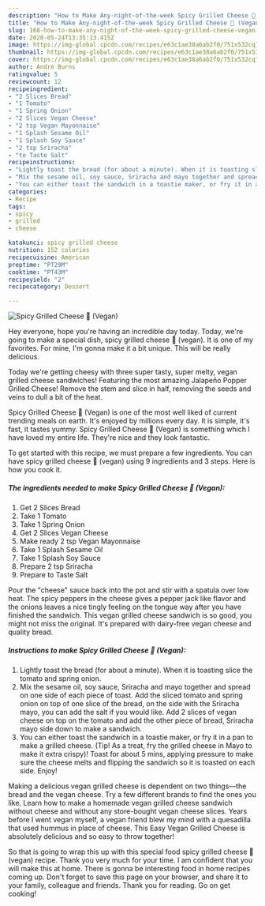 ```yaml
---
description: "How to Make Any-night-of-the-week Spicy Grilled Cheese 🧀 (Vegan)"
title: "How to Make Any-night-of-the-week Spicy Grilled Cheese 🧀 (Vegan)"
slug: 168-how-to-make-any-night-of-the-week-spicy-grilled-cheese-vegan
date: 2020-05-24T13:35:13.415Z
image: https://img-global.cpcdn.com/recipes/e63c1ae38a6ab2f0/751x532cq70/spicy-grilled-cheese-🧀-vegan-recipe-main-photo.jpg
thumbnail: https://img-global.cpcdn.com/recipes/e63c1ae38a6ab2f0/751x532cq70/spicy-grilled-cheese-🧀-vegan-recipe-main-photo.jpg
cover: https://img-global.cpcdn.com/recipes/e63c1ae38a6ab2f0/751x532cq70/spicy-grilled-cheese-🧀-vegan-recipe-main-photo.jpg
author: Andre Burns
ratingvalue: 5
reviewcount: 12
recipeingredient:
- "2 Slices Bread"
- "1 Tomato"
- "1 Spring Onion"
- "2 Slices Vegan Cheese"
- "2 tsp Vegan Mayonnaise"
- "1 Splash Sesame Oil"
- "1 Splash Soy Sauce"
- "2 tsp Sriracha"
- "to Taste Salt"
recipeinstructions:
- "Lightly toast the bread (for about a minute). When it is toasting slice the tomato and spring onion."
- "Mix the sesame oil, soy sauce, Sriracha and mayo together and spread on one side of each piece of toast. Add the sliced tomato and spring onion on top of one slice of the bread, on the side with the Sriracha mayo, you can add the salt if you would like. Add 2 slices of vegan cheese on top on the tomato and add the other piece of bread, Sriracha mayo side down to make a sandwich."
- "You can either toast the sandwich in a toastie maker, or fry it in a pan to make a grilled cheese. (Tip! As a treat, fry the grilled cheese in Mayo to make it extra crispy)! Toast for about 5 mins, applying pressure to make sure the cheese melts and flipping the sandwich so it is toasted on each side. Enjoy!"
categories:
- Recipe
tags:
- spicy
- grilled
- cheese

katakunci: spicy grilled cheese 
nutrition: 152 calories
recipecuisine: American
preptime: "PT29M"
cooktime: "PT43M"
recipeyield: "2"
recipecategory: Dessert

---
```



![Spicy Grilled Cheese 🧀 (Vegan)](https://img-global.cpcdn.com/recipes/e63c1ae38a6ab2f0/751x532cq70/spicy-grilled-cheese-🧀-vegan-recipe-main-photo.jpg)

Hey everyone, hope you're having an incredible day today. Today, we're going to make a special dish, spicy grilled cheese 🧀 (vegan). It is one of my favorites. For mine, I'm gonna make it a bit unique. This will be really delicious.

Today we&#39;re getting cheesy with three super tasty, super melty, vegan grilled cheese sandwiches! Featuring the most amazing Jalapeño Popper Grilled Cheese! Remove the stem and slice in half, removing the seeds and veins to dull a bit of the heat.

Spicy Grilled Cheese 🧀 (Vegan) is one of the most well liked of current trending meals on earth. It's enjoyed by millions every day. It is simple, it's fast, it tastes yummy. Spicy Grilled Cheese 🧀 (Vegan) is something which I have loved my entire life. They're nice and they look fantastic.


To get started with this recipe, we must prepare a few ingredients. You can have spicy grilled cheese 🧀 (vegan) using 9 ingredients and 3 steps. Here is how you cook it.

<!--inarticleads1-->

##### The ingredients needed to make Spicy Grilled Cheese 🧀 (Vegan):

1. Get 2 Slices Bread
1. Take 1 Tomato
1. Take 1 Spring Onion
1. Get 2 Slices Vegan Cheese
1. Make ready 2 tsp Vegan Mayonnaise
1. Take 1 Splash Sesame Oil
1. Take 1 Splash Soy Sauce
1. Prepare 2 tsp Sriracha
1. Prepare to Taste Salt


Pour the &#34;cheese&#34; sauce back into the pot and stir with a spatula over low heat. The spicy peppers in the cheese gives a pepper jack like flavor and the onions leaves a nice tingly feeling on the tongue way after you have finished the sandwich. This vegan grilled cheese sandwich is so good, you might not miss the original. It&#39;s prepared with dairy-free vegan cheese and quality bread. 

<!--inarticleads2-->

##### Instructions to make Spicy Grilled Cheese 🧀 (Vegan):

1. Lightly toast the bread (for about a minute). When it is toasting slice the tomato and spring onion.
1. Mix the sesame oil, soy sauce, Sriracha and mayo together and spread on one side of each piece of toast. Add the sliced tomato and spring onion on top of one slice of the bread, on the side with the Sriracha mayo, you can add the salt if you would like. Add 2 slices of vegan cheese on top on the tomato and add the other piece of bread, Sriracha mayo side down to make a sandwich.
1. You can either toast the sandwich in a toastie maker, or fry it in a pan to make a grilled cheese. (Tip! As a treat, fry the grilled cheese in Mayo to make it extra crispy)! Toast for about 5 mins, applying pressure to make sure the cheese melts and flipping the sandwich so it is toasted on each side. Enjoy!


Making a delicious vegan grilled cheese is dependent on two things—the bread and the vegan cheese. Try a few different brands to find the ones you like. Learn how to make a homemade vegan grilled cheese sandwich without cheese and without any store-bought vegan cheese slices. Years before I went vegan myself, a vegan friend blew my mind with a quesadilla that used hummus in place of cheese. This Easy Vegan Grilled Cheese is absolutely delicious and so easy to throw together! 

So that is going to wrap this up with this special food spicy grilled cheese 🧀 (vegan) recipe. Thank you very much for your time. I am confident that you will make this at home. There is gonna be interesting food in home recipes coming up. Don't forget to save this page on your browser, and share it to your family, colleague and friends. Thank you for reading. Go on get cooking!
